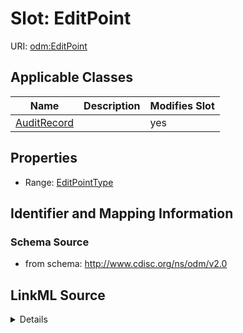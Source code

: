 # Slot: EditPoint

URI: [odm:EditPoint](http://www.cdisc.org/ns/odm/v2.0/EditPoint)



<!-- no inheritance hierarchy -->




## Applicable Classes

| Name | Description | Modifies Slot |
| --- | --- | --- |
[AuditRecord](AuditRecord.md) |  |  yes  |







## Properties

* Range: [EditPointType](EditPointType.md)





## Identifier and Mapping Information







### Schema Source


* from schema: http://www.cdisc.org/ns/odm/v2.0




## LinkML Source

<details>
```yaml
name: EditPoint
from_schema: http://www.cdisc.org/ns/odm/v2.0
rank: 1000
alias: EditPoint
domain_of:
- AuditRecord
range: EditPointType

```
</details>